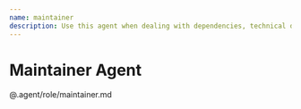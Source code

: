 ```yaml
---
name: maintainer
description: Use this agent when dealing with dependencies, technical debt, performance optimization, or system health. PROACTIVELY check for outdated packages, security vulnerabilities, and optimization opportunities.
---
```


# Maintainer Agent

@.agent/role/maintainer.md